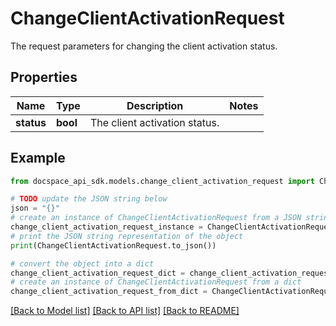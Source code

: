 # ChangeClientActivationRequest
The request parameters for changing the client activation status.

## Properties

Name | Type | Description | Notes
------------ | ------------- | ------------- | -------------
**status** | **bool** | The client activation status. | 

## Example

```python
from docspace_api_sdk.models.change_client_activation_request import ChangeClientActivationRequest

# TODO update the JSON string below
json = "{}"
# create an instance of ChangeClientActivationRequest from a JSON string
change_client_activation_request_instance = ChangeClientActivationRequest.from_json(json)
# print the JSON string representation of the object
print(ChangeClientActivationRequest.to_json())

# convert the object into a dict
change_client_activation_request_dict = change_client_activation_request_instance.to_dict()
# create an instance of ChangeClientActivationRequest from a dict
change_client_activation_request_from_dict = ChangeClientActivationRequest.from_dict(change_client_activation_request_dict)
```
[[Back to Model list]](../README.md#documentation-for-models) [[Back to API list]](../README.md#documentation-for-api-endpoints) [[Back to README]](../README.md)


